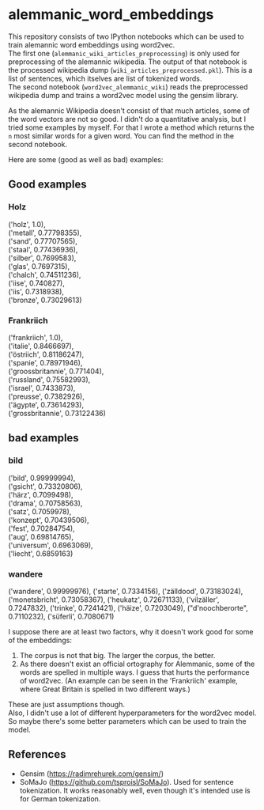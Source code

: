 # alemmanic_word_embeddings

This repository consists of two IPython notebooks which can be used to train alemannic word embeddings using word2vec. \
The first one (`alemmanic_wiki_articles_preprocessing`) is only used for preprocessing of the alemannic wikipedia. The output of that notebook is the processed wikipedia dump (`wiki_articles_preprocessed.pkl`). This is a list of sentences, which itselves are list of tokenized words.\
The second notebook (`word2vec_alemmanic_wiki`) reads the preprocessed wikipedia dump and trains a word2vec model using the gensim library.

As the alemannic Wikipedia doesn't consist of that much articles, some of the word vectors are not so good. I didn't do a quantitative analysis, but I tried some examples by myself. For that I wrote a method which returns the `n` most similar words for a given word. You can find the method in the second notebook.

Here are some (good as well as bad) examples:

## Good examples

### Holz

('holz', 1.0),\
('metall', 0.77798355),\
('sand', 0.77707565),\
('staal', 0.77436936),\
('silber', 0.7699583),\
('glas', 0.7697315),\
('chalch', 0.74511236),\
('iise', 0.740827),\
('iis', 0.7318938),\
('bronze', 0.73029613)

### Frankriich

('frankriich', 1.0),\
('italie', 0.8466697),\
('östriich', 0.81186247),\
('spanie', 0.78971946),\
('groossbritannie', 0.771404),\
('russland', 0.75582993),\
('israel', 0.7433873),\
('preusse', 0.7382926),\
('ägypte', 0.73614293),\
('grossbritannie', 0.73122436)

## bad examples

### bild

('bild', 0.99999994),\
('gsicht', 0.73320806),\
('härz', 0.7099498),\
('drama', 0.70758563),\
('satz', 0.7059978),\
('konzept', 0.70439506),\
('fest', 0.70284754),\
('aug', 0.69814765),\
('universum', 0.6963069),\
('liecht', 0.6859163)

### wandere

('wandere', 0.99999976),
 ('starte', 0.7334156),
 ('zälldood', 0.73183024),
 ('monetsbricht', 0.73058367),
 ('heukatz', 0.72671133),
 ('vilzäller', 0.7247832),
 ('trinke', 0.7241421),
 ('häize', 0.7203049),
 ("d'noochberorte", 0.7110232),
 ('süferli', 0.7080671)

I suppose there are at least two factors, why it doesn't work good for some of the embeddings:

1) The corpus is not that big. The larger the corpus, the better.
2) As there doesn't exist an official ortography for Alemmanic, some of the words are spelled in multiple ways. I guess that hurts the performance of word2vec. (An example can be seen in the 'Frankriich' example, where Great Britain is spelled in two different ways.)

These are just assumptions though. \
Also, I didn't use a lot of different hyperparameters for the word2vec model. So maybe there's some better parameters which can be used to train the model.

## References

- Gensim (<https://radimrehurek.com/gensim/>)
- SoMaJo (<https://github.com/tsproisl/SoMaJo>). Used for sentence tokenization. It works reasonably well, even though it's intended use is for German tokenization.
